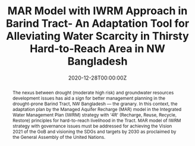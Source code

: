 ---
title: 'MAR Model with IWRM Approach in Barind Tract- An Adaptation Tool for Alleviating Water Scarcity in Thirsty Hard-to-Reach Area in NW Bangladesh'

authors:
  - admin
  
# author_notes:
#   - 'Equal contribution'
#   - 'Equal contribution'

date: '2020-12-28T00:00:00Z'
doi: ''

# Schedule page publish date (NOT publication's date).
publishDate: '2017-01-01T00:00:00Z'

# Publication type.
# Legend: 0 = Uncategorized; 1 = Conference paper; 2 = Journal article;
# 3 = Preprint / Working Paper; 4 = Report; 5 = Book; 6 = Book section;
# 7 = Thesis; 8 = Patent
publication_types: ['1']

# Publication name and optional abbreviated publication name.
publication: In *BAPA-BEN 4th International Conference on Bangladesh Environment*
publication_short: In *ICBEN-4*

abstract: The nexus between drought (moderate high risk) and groundwater resources development issues has aid a sign for better management planning in the drought-prone Barind Tract, NW Bangladesh — the granary. In this context, the adaptation plan by the Managed Aquifer Recharge (MAR) model in the Integrated Water Management Plan (IWRM) strategy with '4R' (Recharge, Reuse, Recycle, Restore) principles for hard-to-reach livelihood in the Tract. MAR model of IWRM strategy with governance issues must be addressed for achieving the Vision 2021 of the GoB and visioning the SDGs and targets by 2030 as proclaimed by the General Assembly of the United Nations.

# Summary. An optional shortened abstract.
summary: MAR Model with IWRM Approach in Barind Tract.

tags:
  - Barind
  - MAR
  - RWH
  - IWRM
  - Governance
  - Barind Tract


# Display this page in the Featured widget?
featured: false

# Custom links (uncomment lines below)
links:
- name: Custom Link
  url: https://www.researchgate.net/publication/363693598_MAR_Model_with_IWRM_Approach_in_Barind_Tract_An_Adaptation_Tool_for_Alleviating_Water_Scarcity_in_Thirsty_Hard-to-Reach_Area_in_NW_Bangladesh

# url_pdf: https://drive.google.com/file/d/17nCzXMD58dIRnAE5MLz4xk8XIvvrAtQG/view?usp=sharing
# url_code: ''
# url_dataset: ''
# url_poster: ''
# url_project: ''
# url_slides: ''
# url_source: 'https://www.bapa.org.bd/prog2020/'
# url_video: 'https://youtu.be/0ofxHscv3Hg'

# Featured image
# To use, add an image named `featured.jpg/png` to your page's folder.
# image:
#   caption: 'Image credit: [**DASCOH**](#)'
#   focal_point: ''
#   preview_only: false

# Associated Projects (optional).
#   Associate this publication with one or more of your projects.
#   Simply enter your project's folder or file name without extension.
#   E.g. `internal-project` references `content/project/internal-project/index.md`.
#   Otherwise, set `projects: []`.
projects: []

# Slides (optional).
#   Associate this publication with Markdown slides.
#   Simply enter your slide deck's filename without extension.
#   E.g. `slides: "example"` references `content/slides/example/index.md`.
#   Otherwise, set `slides: ""`.
slides:
---